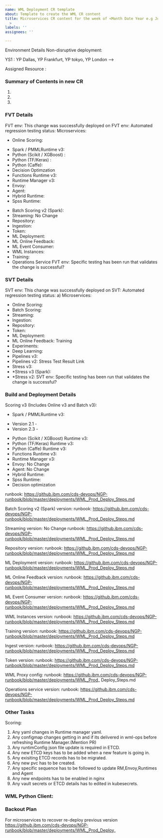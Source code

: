 ```yaml
---
name: WML Deployment CR template
about: Template to create the WML CR content
title: Microservices CR content for the week of <Month Date Year e.g June 8th 2020
  >
labels: ''
assignees: ''

---
```


Environment Details
Non-disruptive deployment:

YS1 : 
YP Dallas, YP Frankfurt, YP tokyo, YP London -->

Assigned Resource  : 

### Summary of Contents in new CR
1. 
2.
3.




### FVT Details
FVT env: This change was successfully deployed on
FVT env: Automated regression testing status:
Microservices:
- Online Scoring:
* Spark / PMMLRuntime v3: 
* Python (Scikit / XGBoost) : 
* Python (TF/Keras) : 
* Python (Caffe):  
* Decision Optimzation
* Functions Runtime v3: 
* Runtime Manager v3: 
* Envoy: 
* Agent: 
* Hybrid Runtime: 
* Spss Runtime: 
- Batch Scoring v2 (Spark):  
- Streaming: No Change
- Repository: 
- Ingestion:
- Token:
- ML Deployment: 
- ML Online Feedback:
- ML Event Consumer:
- WML Instances:
- Training:
- Operations Service
FVT env: Specific testing has been run that validates the change is successful?




### SVT Details
SVT env: This change was successfully deployed on
SVT: Automated regression testing status:
a) Microservices:
- Online Scoring:
- Batch Scoring:
- Streaming:
- Ingestion:
- Repository:
- Token:
- ML Deployment:
- ML Online Feedback:
Training
- Experiments:
- Deep Learning:
- Pipelines v3:
- Pipelines v2:
Stress Test Result Link
- Stress v3:
- *Stress v3 (Spark):
- *Stress v2:
SVT env: Specific testing has been run that validates the change is successful?




### Build and Deployment Details
Scoring v3 (Includes Online v3 and Batch v3):
* Spark / PMMLRuntime v3:
- Version 2.1 - 
- Version 2.3 - 
* Python (Scikit / XGBoost) Runtime v3: 
* Python (TF/Keras) Runtime v3: 
* Python (Caffe) Runtime v3: 
* Functions Runtime v3: 
* Runtime Manager v3: 
* Envoy: No Change
* Agent: No Change
* Hybrid Runtime: 
* Spss Runtime: 
* Decision optimization

runbook: https://github.ibm.com/cds-devops/NGP-runbook/blob/master/deployments/WML_Prod_Deploy_Steps.md

Batch Scoring v2 (Spark)
version: 
runbook: https://github.ibm.com/cds-devops/NGP-runbook/blob/master/deployments/WML_Prod_Deploy_Steps.md

Streaming
version: No Change
runbook: https://github.ibm.com/cds-devops/NGP-runbook/blob/master/deployments/WML_Prod_Deploy_Steps.md

Repository
version: 
runbook: https://github.ibm.com/cds-devops/NGP-runbook/blob/master/deployments/WML_Prod_Deploy_Steps.md

ML Deployment
version:
runbook: https://github.ibm.com/cds-devops/NGP-runbook/blob/master/deployments/WML_Prod_Deploy_Steps.md

ML Online Feedback
version:
runbook: https://github.ibm.com/cds-devops/NGP-runbook/blob/master/deployments/WML_Prod_Deploy_Steps.md

ML Event Consumer
version:
runbook: https://github.ibm.com/cds-devops/NGP-runbook/blob/master/deployments/WML_Prod_Deploy_Steps.md

WML Instances
version:
runbook: https://github.ibm.com/cds-devops/NGP-runbook/blob/master/deployments/WML_Prod_Deploy_Steps.md

Training
version: 
runbook: https://github.ibm.com/cds-devops/NGP-runbook/blob/master/deployments/WML_Prod_Deploy_Steps.md

Ingest
version:
runbook: https://github.ibm.com/cds-devops/NGP-runbook/blob/master/deployments/WML_Prod_Deploy_Steps.md

Token
version:
runbook: https://github.ibm.com/cds-devops/NGP-runbook/blob/master/deployments/WML_Prod_Deploy_Steps.md

WML Proxy
config:
runbook: https://github.ibm.com/cds-devops/NGP-runbook/blob/master/deployments/WML_Prod_ Deploy_Steps.md

Operations service
version:
runbook: https://github.ibm.com/cds-devops/NGP-runbook/blob/master/deployments/WML_Prod_Deploy_Steps.md



### Other Tasks
Scoring:
1. Any yaml changes in Runtime manager yaml.
2. Any configmap changes getting in and if its delivered in wml-ops before refreshing
Runtime Manager.(Mention PR)
3. Any runtimConfig json file update is required in ETCD.
4. Any new ETCD keys has to be added when a new feature is going in.
5. Any exisiting ETCD records has to be migrated.
6. Any new pvc has to be created.
7. Any specific sequence has to be followed to update RM,Envoy,Runtimes and Agent                                                                                              
8. Any new endpoints has to be enabled in nginx                                                                                                                                                            
9. Any vault secrets or ETCD details has to edited in kubesecrets. 




### WML Python Client:

### Backout Plan
 For microservices to recover re-deploy previous version https://github.ibm.com/cds-devops/NGP-runbook/blob/master/deployments/WML_Prod_Deploy_
